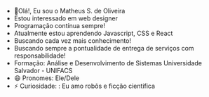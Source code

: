 


- 👋Olá!, Eu sou o Matheus S. de Oliveira
-  Estou interessado em web designer
-  Programação contínua sempre!
-  Atualmente estou aprendendo Javascript, CSS e React
-  Buscando cada vez mais conhecimento!
-  Buscando sempre a pontualidade de entrega de serviços com responsabilidade!
-  Formação:
     Análise e Desenvolvimento de Sistemas
     Universidade Salvador - UNIFACS
- 😄 Pronomes: Ele/Dele
- ⚡ Curiosidade: : Eu amo robôs e ficção cientifica

<!---
TheuOliver/TheuOliver is a ✨ special ✨ repository because its `README.md` (this file) appears on your GitHub profile.
You can click the Preview link to take a look at your changes.
--->
